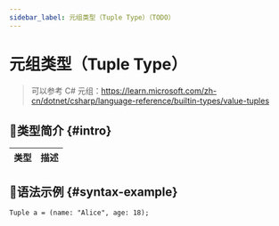 ```yaml
---
sidebar_label: 元组类型（Tuple Type）（TODO）
---
```


# 元组类型（Tuple Type）

> 可以参考 C# 元组：https://learn.microsoft.com/zh-cn/dotnet/csharp/language-reference/builtin-types/value-tuples

## 🐳类型简介 {#intro}

|         类型          | 描述                     |
| :-------------------: | ------------------------ |

## 🏅语法示例 {#syntax-example}

```collie
Tuple a = (name: "Alice", age: 18);
```
